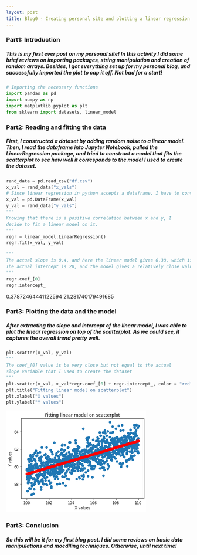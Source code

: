 ```yaml
---
layout: post
title: Blog0 - Creating personal site and plotting a linear regression
---
```


### Part1: Introduction
##### This is my first ever post on my personal site! In this activity I did some brief reviews on importing packages, string manipulation and creation of random arrays. Besides, I got everything set up for my personal blog, and successfully imported the plot to cap it off. Not bad for a start!
```python
# Importing the necessary functions
import pandas as pd
import numpy as np
import matplotlib.pyplot as plt
from sklearn import datasets, linear_model
```

### Part2: Reading and fitting the data
##### First, I constructed a dataset by adding random noise to a linear model. Then, I read the dataframe into Jupyter Notebook, pulled the LinearRegression package, and tried to construct a model that fits the scatterplot to see how well it corresponds to the model I used to create the dataset.
```python
rand_data = pd.read_csv("df.csv")
x_val = rand_data["x_vals"]
# Since linear regression in python accepts a dataframe, I have to convert it
x_val = pd.DataFrame(x_val)
y_val = rand_data["y_vals"]
"""
Knowing that there is a positive correlation between x and y, I 
decide to fit a linear model on it.
"""
regr = linear_model.LinearRegression()
regr.fit(x_val, y_val)
```

```python
"""
The actual slope is 0.4, and here the linear model gives 0.38, which is very close to the actual value I used to construct it.
The actual intercept is 20, and the model gives a relatively close value as well, which is 21.28
"""
regr.coef_[0]
regr.intercept_
```
0.37872464441122594
21.281740179491685


### Part3: Plotting the data and the model
##### After extracting the slope and intercept of the linear model, I was able to plot the linear regression on top of the scatterplot. As we could see, it captures the overall trend pretty well.
```python
plt.scatter(x_val, y_val)
"""
The coef_[0] value is be very close but not equal to the actual
slope variable that I used to create the dataset
"""
plt.scatter(x_val, x_val*regr.coef_[0] + regr.intercept_, color = "red")
plt.title("Fitting linear model on scatterplot")
plt.xlabel("X values")
plt.ylabel("Y values")
```

![LinearRegression.png](/images/LinearRegression.png)
    

### Part3: Conclusion
##### So this will be it for my first blog post. I did some reviews on basic data manipulations and moedlling techniques. Otherwise, until next time!
